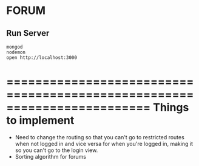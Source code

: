 # FORUM

## Run Server

    mongod
    nodemon
    open http://localhost:3000

========================================================================
Things to implement
========================================================================

- Need to change the routing so that you can't go to restricted routes when not logged in and vice versa for when you're logged in, making it so you can't go to the login view. 
- Sorting algorithm for forums




